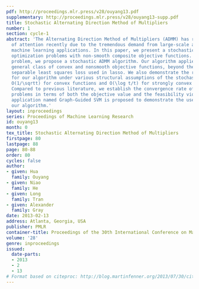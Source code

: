 ```yaml
---
pdf: http://proceedings.mlr.press/v28/ouyang13.pdf
supplementary: http://proceedings.mlr.press/v28/ouyang13-supp.pdf
title: Stochastic Alternating Direction Method of Multipliers
number: 1
section: cycle-1
abstract: 'The Alternating Direction Method of Multipliers (ADMM) has received lots
  of attention recently due to the tremendous demand from large-scale and data-distributed
  machine learning applications. In this paper, we present a stochastic setting for
  optimization problems with non-smooth composite objective functions. To solve this
  problem, we propose a stochastic ADMM algorithm. Our algorithm applies to a more
  general class of convex and nonsmooth objective functions, beyond the smooth and
  separable least squares loss used in lasso. We also demonstrate the rates of convergence
  for our algorithm under various structural assumptions of the stochastic function:
  O(1/\sqrtt) for convex functions and O(\log t/t) for strongly convex functions.
  Compared to previous literature, we establish the convergence rate of ADMM for convex
  problems in terms of both the objective value and the feasibility violation. A novel
  application named Graph-Guided SVM is proposed to demonstrate the usefulness of
  our algorithm.'
layout: inproceedings
series: Proceedings of Machine Learning Research
id: ouyang13
month: 0
tex_title: Stochastic Alternating Direction Method of Multipliers
firstpage: 80
lastpage: 88
page: 80-88
order: 80
cycles: false
author:
- given: Hua
  family: Ouyang
- given: Niao
  family: He
- given: Long
  family: Tran
- given: Alexander
  family: Gray
date: 2013-02-13
address: Atlanta, Georgia, USA
publisher: PMLR
container-title: Proceedings of the 30th International Conference on Machine Learning
volume: '28'
genre: inproceedings
issued:
  date-parts:
  - 2013
  - 2
  - 13
# Format based on citeproc: http://blog.martinfenner.org/2013/07/30/citeproc-yaml-for-bibliographies/
---
```

